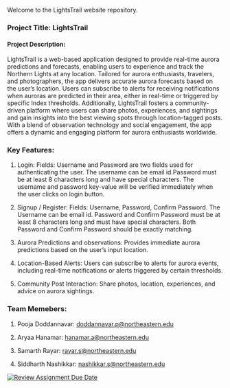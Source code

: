 Welcome to the LightsTrail website repository.

### Project Title: LightsTrail

#### Project Description: 

LightsTrail is a web-based application designed to provide real-time aurora predictions and forecasts, enabling users to experience and track the Northern Lights at any location. Tailored for aurora enthusiasts, travelers, and photographers, the app delivers accurate aurora forecasts based on the user’s location. Users can subscribe to alerts for receiving notifications when auroras are predicted in their area, either in real-time or triggered by specific Index thresholds. Additionally, LightsTrail fosters a community-driven platform where users can share photos, experiences, and sightings and gain insights into the best viewing spots through location-tagged posts. With a blend of observation technology and social engagement, the app offers a dynamic and engaging platform for aurora enthusiasts worldwide.


### Key Features:

1. Login: Fields: Username and Password are two fields used for authenticating the user. The username can be email id.Password must be at least 8 characters long and have special characters. The username and password key-value will be verified immediately when the user clicks on login button.

2. Signup / Register: Fields: Username, Password, Confirm Password. The Username can be email id. Password and Confirm Password must be at least 8 characters long and must have special characters. Both Password and Confirm Password should be exactly matching. 

3. Aurora Predictions and observations: Provides immediate aurora predictions based on the user’s input location.

4. Location-Based Alerts: Users can subscribe to alerts for aurora events, including real-time notifications or alerts triggered by certain  thresholds.

5. Community Post Interaction: Share photos, location, experiences, and advice on aurora sightings.


### Team Memebers:
1. Pooja Doddannavar: doddannavar.p@northeastern.edu

2. Aryaa Hanamar: hanamar.a@northeastern.edu

3. Samarth Rayar: rayar.s@northeastern.edu

4. Siddharth Nashikkar: nashikkar.s@northeastern.edu




















[![Review Assignment Due Date](https://classroom.github.com/assets/deadline-readme-button-22041afd0340ce965d47ae6ef1cefeee28c7c493a6346c4f15d667ab976d596c.svg)](https://classroom.github.com/a/DIHvCS29)
